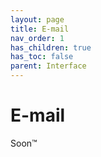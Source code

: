 ```yaml
---
layout: page
title: E-mail
nav_order: 1
has_children: true
has_toc: false
parent: Interface
---
```


# E-mail

Soon™